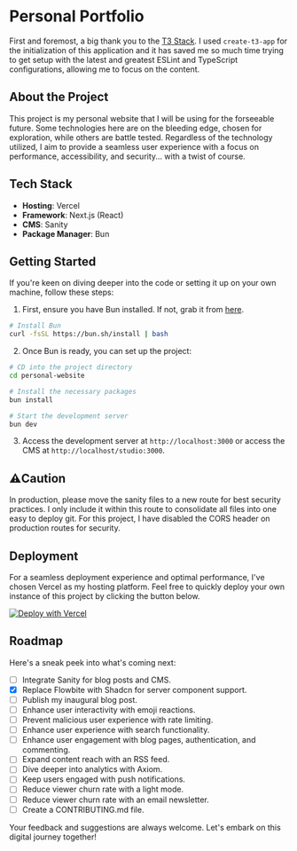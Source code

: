 # Personal Portfolio

First and foremost, a big thank you to the [T3 Stack](https://create.t3.gg/). I used `create-t3-app` for the
initialization of this application and it has saved me so much time trying to get setup with the latest and greatest
ESLint and TypeScript configurations, allowing me to focus on the content.

## About the Project

This project is my personal website that I will be using for the forseeable future. Some technologies here are on the
bleeding edge, chosen for exploration, while others are battle tested. Regardless of the technology utilized, I aim to
provide a seamless user experience with a focus on performance, accessibility, and security... with a twist of course.

## Tech Stack

- **Hosting**: Vercel
- **Framework**: Next.js (React)
- **CMS**: Sanity
- **Package Manager**: Bun

## Getting Started

If you're keen on diving deeper into the code or setting it up on your own machine, follow these steps:

1. First, ensure you have Bun installed. If not, grab it from [here](https://bun.sh/).

```bash
# Install Bun
curl -fsSL https://bun.sh/install | bash
```

2. Once Bun is ready, you can set up the project:

```bash
# CD into the project directory
cd personal-website

# Install the necessary packages
bun install

# Start the development server
bun dev
```

3. Access the development server at `http://localhost:3000` or access the CMS at `http://localhost/studio:3000`.

## ⚠️Caution

In production, please move the sanity files to a new route for best security practices. I only include it within this
route to consolidate all files into one easy to deploy git. For this project, I have disabled the CORS header on
production routes for security.

## Deployment

For a seamless deployment experience and optimal performance, I've chosen Vercel as my hosting platform. Feel free to
quickly deploy your own instance of this project by clicking the button below.

[![Deploy with Vercel](https://vercel.com/button)](https://vercel.com/new/clone?repository-url=https%3A%2F%2Fgithub.com%2Fdantekelly%2Fpersonal-website%2Ftree%2Fmain&project-name=my-portfolio&repository-name=my-portfolio)

## Roadmap

Here's a sneak peek into what's coming next:

- [ ] Integrate Sanity for blog posts and CMS.
- [x] Replace Flowbite with Shadcn for server component support.
- [ ] Publish my inaugural blog post.
- [ ] Enhance user interactivity with emoji reactions.
- [ ] Prevent malicious user experience with rate limiting.
- [ ] Enhance user experience with search functionality.
- [ ] Enhance user engagement with blog pages, authentication, and commenting.
- [ ] Expand content reach with an RSS feed.
- [ ] Dive deeper into analytics with Axiom.
- [ ] Keep users engaged with push notifications.
- [ ] Reduce viewer churn rate with a light mode.
- [ ] Reduce viewer churn rate with an email newsletter.
- [ ] Create a CONTRIBUTING.md file.

Your feedback and suggestions are always welcome. Let's embark on this digital journey together!
